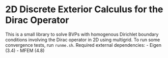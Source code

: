 # 2D Discrete Exterior Calculus for the Dirac Operator
This is a small library to solve BVPs with homogenous Dirichlet boundary conditions involving the Dirac operator in 2D using multigrid. To run some convergence tests, run `runme.sh`.
Required external dependencies:
    - Eigen (3.4)
    - MFEM (4.8)

